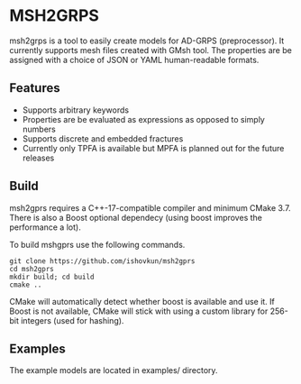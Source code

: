 # MSH2GRPS
msh2grps is a tool to easily create models for AD-GRPS (preprocessor).
It currently supports mesh files created with GMsh tool.
The properties are be assigned with a choice of JSON or YAML human-readable formats.

## Features
- Supports arbitrary keywords
- Properties are be evaluated as expressions as opposed to simply numbers
- Supports discrete and embedded fractures
- Currently only TPFA is available but MPFA is planned out for the future releases

## Build
msh2gprs requires a C++-17-compatible compiler and minimum CMake 3.7.
There is also a Boost optional dependecy (using boost improves the performance
a lot).

To build mshgprs use the following commands.
```
git clone https://github.com/ishovkun/msh2gprs
cd msh2gprs
mkdir build; cd build
cmake ..
```
CMake will automatically detect whether boost is available and use it.
If Boost is not available, CMake will stick with using a custom library
for 256-bit integers (used for hashing).

## Examples
The example models are located in examples/ directory.
